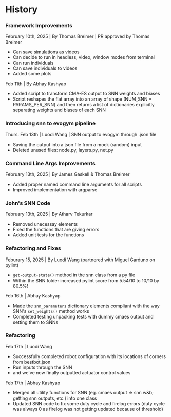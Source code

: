 # History

### Framework Improvements
February 10th, 2025 | By Thomas Breimer | PR approved by Thomas Breimer 
- Can save simulations as videos
- Can decide to run in headless, video, window modes from terminal
- Can run individuals
- Can save individuals to videos
- Added some plots

Feb 11th | By Abhay Kashyap
- Added script to transform CMA-ES output to SNN weights and biases
- Script reshapes the flat array into an array of shape (NUM_SNN * PARAMS_PER_SNN) 
and then returns a list of dictionaries explicitly separating weights and biases of each SNN

### Introducing snn to evogym pipeline
Thurs. Feb 13th | Luodi Wang | SNN output to evogym through .json file
- Saving the output into a json file from a mock (random) input
- Deleted unused files: node.py, layers.py, net.py

### Command Line Args Improvements
February 13th, 2025 | By James Gaskell & Thomas Breimer
- Added proper named command line arguments for all scripts
- Improved implementation with argparse


### John's SNN Code
February 13th, 2025 | By Atharv Tekurkar
- Removed unecessay elements
- Fixed the functions that are giving errors
- Added unit tests for the functions

### Refactoring and Fixes
Feburary 15, 2025 | By Luodi Wang (partnered with Miguel Garduno on pylint)
- `get-output-state()` method in the snn class from a py file
- Within the SNN folder increased pylint score from 5.54/10 to 10/10 by 80.5%!


Feb 16th | Abhay Kashyap
- Made the `snn_parameters` dictionary elements compliant with the way SNN's `set_weights()` method works
- Completed testing unpacking tests with dummy cmaes output and setting them to SNNs

### Refactoring 
Feb 17th | Luodi Wang
- Successfully completed robot configuration with its locations of corners from bestbot.json
- Run inputs through the SNN
- and we've now finally outputted actuator control values


Feb 17th | Abhay Kashyap
- Merged all utility functions for SNN (eg. cmaes output => snn w&b; getting snn outputs, etc.) into one class
- Updated SNN code to fix some duty cycle and firelog errors (duty cycle was always 0 as firelog was not getting updated because of threshold)